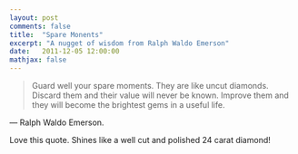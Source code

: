 ```yaml
---
layout: post
comments: false
title:  "Spare Monents"
excerpt: "A nugget of wisdom from Ralph Waldo Emerson"
date:   2011-12-05 12:00:00
mathjax: false
---
```


> Guard well your spare moments. They are like uncut diamonds. Discard them and their value will never be known. Improve them and they will become the brightest gems in a useful life.

— Ralph Waldo Emerson.

Love this quote. Shines like a well cut and polished 24 carat diamond!
